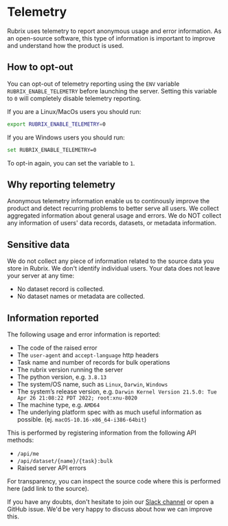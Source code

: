 # Telemetry
Rubrix uses telemetry to report anonymous usage and error information. As an open-source software, this type of information is important to improve and understand how the product is used.

## How to opt-out
You can opt-out of telemetry reporting using the `ENV` variable `RUBRIX_ENABLE_TELEMETRY` before launching the server. Setting this variable to `0` will completely disable telemetry reporting.

If you are a Linux/MacOs users you should run:

```bash
export RUBRIX_ENABLE_TELEMETRY=0
```

If you are Windows users you should run:

```bash
set RUBRIX_ENABLE_TELEMETRY=0
```

To opt-in again, you can set the variable to `1`.

## Why reporting telemetry
Anonymous telemetry information enable us to continously improve the product and detect recurring problems to better serve all users. We collect aggregated information about general usage and errors. We do NOT collect any information of users' data records, datasets, or metadata information.

## Sensitive data
We do not collect any piece of information related to the source data you store in Rubrix. We don't identify individual users. Your data does not leave your server at any time:

* No dataset record is collected.
* No dataset names or metadata are collected.

## Information reported
The following usage and error information is reported:

* The code of the raised error
* The `user-agent` and `accept-language` http headers
* Task name and number of records for bulk operations
* The rubrix version running the server
* The python version, e.g. `3.8.13`
* The system/OS name, such as `Linux`, `Darwin`, `Windows`
* The system’s release version, e.g. `Darwin Kernel Version 21.5.0: Tue Apr 26 21:08:22 PDT 2022; root:xnu-8020`
* The machine type, e.g. `AMD64`
* The underlying platform spec with as much useful information as possible. (ej. `macOS-10.16-x86_64-i386-64bit`)


This is performed by registering information from the following API methods:

* `/api/me`
* `/api/dataset/{name}/{task}:bulk`
* Raised server API errors


For transparency, you can inspect the source code where this is performed here (add link to the source).

If you have any doubts, don't hesitate to join our [Slack channel](https://join.slack.com/t/rubrixworkspace/shared_invite/zt-whigkyjn-a3IUJLD7gDbTZ0rKlvcJ5g) or open a GitHub issue. We'd be very happy to discuss about how we can improve this.
